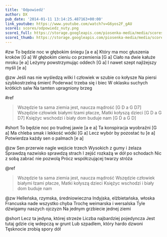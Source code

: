 ```yaml
---
title: 'Odpowiedź'
author: DX
pub_date: '2014-01-11 13:14:25.487163+00:00'
link_youtube: https://www.youtube.com/watch?v=G6yos2F_gAU
score1: scores/odpowiedz_nuty.png
score1_full: https://storage.googleapis.com/piosenka-media/media/scores/odpowiedz_nuty.png
score1_thumb: https://storage.googleapis.com/piosenka-media/media/scores/odpowiedz_nuty.png.180x0_q85_upscale.jpg
---
```


#zw
To będzie noc w głębokim śniegu [a e a]
Który ma moc głuszenia kroków [G a]
W głębokim cieniu co przemienia [G a]
Ciało na dwie kałuże mroku [e a]
Leżymy powstrzymując oddech [G a]
I nawet szept najlżejszy myśli [e a]

@zw
Jeśli nas nie wyśledzą wilki
I człowiek w szubie co kołysze
Na piersi szybkostrzelną śmierć
Poderwać trzeba się i biec
W oklasku suchych krótkich salw
Na tamten upragniony brzeg 

#ref
>Wszędzie ta sama ziemia jest, naucza mądrość [G D a G D7]
>Wszędzie człowiek białymi łzami płacze, Matki kołyszą dzieci [G D a G D7]
>Księżyc wschodzi i biały dom buduje nam [G D a G D]

#short
To będzie noc po trudnej jawie [a e a]
Ta konspiracja wyobraźni  [G a]
Ma chleba smak i lekkość wódki  [G a]
Lecz wybór by pozostać tu [e a]
Potwierdza każdy sen o palmach [e a]

@zw
Sen przerwie nagle wejście trzech
Wysokich z gumy i żelaza
Sprawdzą nazwisko sprawdzą strach
I zejść rozkażą w dół po schodach
Nic z sobą zabrać nie pozwolą
Prócz współczującej twarzy stróża 

@ref
>Wszędzie ta sama ziemia jest, naucza mądrość
>Wszędzie człowiek białymi łzami płacze, Matki kołyszą dzieci
>Księżyc wschodzi i biały dom buduje nam 

@zw
Helleńska, rzymska, średniowieczna
Indyjska, elżbietańska, włoska
Francuska nade wszystko chyba
Trochę weimarska i wersalska
Tyle dźwigamy naszych ojczyzn
Na jednym grzbiecie jednej ziemi 

@short
Lecz ta jedyna, której strzeże
Liczba najbardziej pojedyncza
Jest tutaj gdzie cię wdepczą w grunt
Lub szpadlem, który hardo dzwoni
Tęsknocie zrobią spory dół